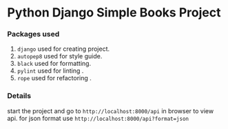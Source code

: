 # Python Django Simple Books Project

### Packages used


1. `django` used for creating project.
2. `autopep8` used for style guide.
3. `black` used for formatting.
4. `pylint` used for linting .
5. `rope` used for refactoring .

### Details

start the project and go to `http://localhost:8000/api` in browser to view api.
for json format use `http://localhost:8000/api?format=json`
